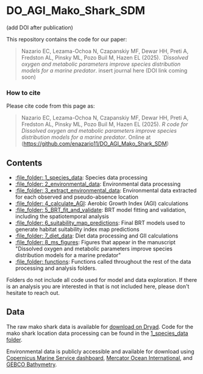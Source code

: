 
# DO_AGI_Mako_Shark_SDM

(add DOI after publication)

This repository contains the code for our paper:

> Nazario EC, Lezama-Ochoa N, Czapanskiy MF, Dewar HH, Preti A, Fredston AL, Pinsky ML, Pozo Buil M, Hazen EL (2025). _`Dissolved oxygen and metabolic parameters improve species distribution models for a marine predator_. insert journal here (DOI link coming soon)

### How to cite

Please cite code from this page as:

> Nazario EC, Lezama-Ochoa N, Czapanskiy MF, Dewar HH, Preti A, Fredston AL, Pinsky ML, Pozo Buil M, Hazen EL (2025). _R code for Dissolved oxygen and metabolic parameters improve species distribution models for a marine predator_. Online at (https://github.com/enazario11/DO_AGI_Mako_Shark_SDM)

## Contents

  - [:file\_folder: 1_species_data](/1_species_data): Species data processing
  - [:file\_folder: 2_environmental_data](/2_environmental_data): Environmental data processing
  - [:file\_folder: 3_extract_environmental_data](/3_extract_environmental_data): Environmental data extracted for each observed and pseudo-absence location
  - [:file\_folder: 4_calculate_AGI](/4_calculate_AGI): Aerobic Growth Index (AGI) calculations
  - [:file\_folder: 5_BRT_fit_and_validate](/5_BRT_fit_and_validate): BRT model fitting and validation, including the spatiotemporal analysis
  - [:file\_folder: 6_suitability_map_predictions](/6_suitability_map_predictions): Final BRT models used to generate habitat suitability index map predictions
  - [:file\_folder: 7_diet_data](/7_diet_data): Diet data processing and GII calculations
  - [:file\_folder: 8_ms_figures](/8_ms_figures): Figures that appear in the manuscript "Dissolved oxygen and metabolic parameters improve species distribution models for a marine predator"
  - [:file\_folder: functions](/functions): Functions called throughout the rest of the data processing and analysis folders. 

Folders do not include all code used for model and data exploration. If there is an analysis you are interested in that is not included here, please don't hesitate to reach out. 

## Data

The raw mako shark data is available for [download on Dryad](https://doi.org/10.5061/dryad.31zcrjdxz). Code for the mako shark location data processing can be found in the [1_species_data folder](https://github.com/nazarioe11/DO_AGI_Mako_Shark_SDM/tree/main/1_species_data).

Environmental data is publicly accessible and available for download using [Copernicus Marine Service dashboard](https://data.marine.copernicus.eu/product/GLOBAL_MULTIYEAR_BGC_001_029/description), [Mercator Ocean International](https://www.mercator-ocean.eu/solutions-expertises/acceder-aux-donnees-numeriques/details-produit/?offer=4217979b-2662-329a-907c-602fdc69c3a3&system=89090a76-f3e8-36ea-252d-5bb624b22b67), and [GEBCO Bathymetry](https://www.gebco.net/data_and_products/gridded_bathymetry_data/#area). 
